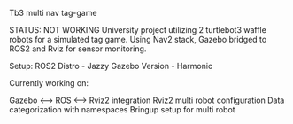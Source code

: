 Tb3 multi nav tag-game

STATUS: NOT WORKING
University project utilizing 2 turtlebot3 waffle robots for a simulated tag game. Using Nav2 stack, Gazebo bridged to ROS2 and Rviz for sensor monitoring.

Setup:
ROS2 Distro - Jazzy
Gazebo Version - Harmonic

Currently working on:

Gazebo <--> ROS <--> Rviz2 integration
Rviz2 multi robot configuration
Data categorization with namespaces
Bringup setup for multi robot

